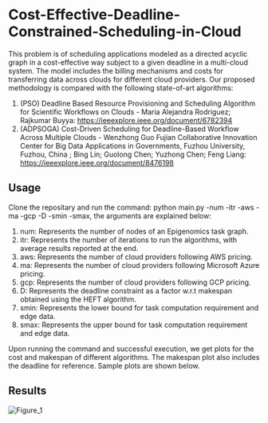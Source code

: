 # Cost-Effective-Deadline-Constrained-Scheduling-in-Cloud

This problem is of scheduling applications modeled as a directed acyclic graph in a cost-effective way subject to a given deadline in a multi-cloud system. The model
includes the billing mechanisms and costs for transferring data across clouds for different cloud providers. Our proposed methodology is compared with the following state-of-art algorithms:
1) (PSO) Deadline Based Resource Provisioning and Scheduling Algorithm for Scientific Workflows on Clouds - Maria Alejandra Rodriguez; Rajkumar Buyya: https://ieeexplore.ieee.org/document/6782394
2) (ADPSOGA) Cost-Driven Scheduling for Deadline-Based Workflow Across Multiple Clouds - Wenzhong Guo
Fujian Collaborative Innovation Center for Big Data Applications in Governments, Fuzhou University, Fuzhou, China
; Bing Lin; Guolong Chen; Yuzhong Chen; Feng Liang: https://ieeexplore.ieee.org/document/8476198

## Usage
Clone the repositary and run the command: python main.py -num -itr -aws -ma -gcp -D -smin -smax, the arguments are explained below:
1) num: Represents the number of nodes of an Epigenomics task graph.
2) itr: Represents the number of iterations to run the algorithms, with average results reported at the end.
3) aws: Represents the number of cloud providers following AWS pricing.
4) ma: Represents the number of cloud providers following Microsoft Azure pricing.
5) gcp: Represents the number of cloud providers following GCP pricing.
6) D: Represents the deadline constraint as a factor w.r.t makespan obtained using the HEFT algorithm.
7) smin: Represents the lower bound for task computation requirement and edge data.
8) smax: Represents the upper bound for task computation requirement and edge data.

Upon running the command and successful execution, we get plots for the cost and makespan of different algorithms. The makespan plot also includes the deadline for reference. Sample plots are shown below.

## Results
![Figure_1](https://user-images.githubusercontent.com/64606981/206895608-d4b76f19-6ae4-4c7f-b497-d2e6b1459dc2.png)

